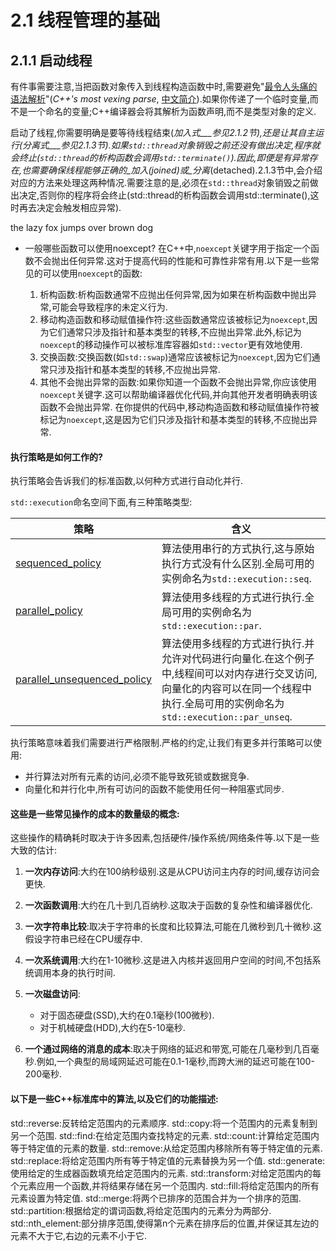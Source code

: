 # 2.1 线程管理的基础
## 2.1.1 启动线程

有件事需要注意,当把函数对象传入到线程构造函数中时,需要避免"[最令人头痛的语法解析](http://en.wikipedia.org/wiki/Most_vexing_parse)"\(_C++'s most vexing parse_, [中文简介](http://qiezhuifeng.diandian.com/post/2012-08-27/40038339477)\).如果你传递了一个临时变量,而不是一个命名的变量;C++编译器会将其解析为函数声明,而不是类型对象的定义.

启动了线程,你需要明确是要等待线程结束\(_加入式___参见2.1.2节\),还是让其自主运行\(_分离式___参见2.1.3节\).如果`std::thread`对象销毁之前还没有做出决定,程序就会终止\(`std::thread`的析构函数会调用`std::terminate()`\).因此,即便是有异常存在,也需要确保线程能够正确的_加入_\(joined\)或_分离_\(detached\).2.1.3节中,会介绍对应的方法来处理这两种情况.需要注意的是,必须在`std::thread`对象销毁之前做出决定,否则你的程序将会终止\(std::thread的析构函数会调用std::terminate\(\),这时再去决定会触发相应异常\).

the lazy fox jumps over brown dog

* 一般哪些函数可以使用noexcept?
    在C++中,`noexcept`关键字用于指定一个函数不会抛出任何异常.这对于提高代码的性能和可靠性非常有用.以下是一些常见的可以使用`noexcept`的函数:

    1. 析构函数:析构函数通常不应抛出任何异常,因为如果在析构函数中抛出异常,可能会导致程序的未定义行为.
    2. 移动构造函数和移动赋值操作符:这些函数通常应该被标记为`noexcept`,因为它们通常只涉及指针和基本类型的转移,不应抛出异常.此外,标记为`noexcept`的移动操作可以被标准库容器如`std::vector`更有效地使用.
    3. 交换函数:交换函数(如`std::swap`)通常应该被标记为`noexcept`,因为它们通常只涉及指针和基本类型的转移,不应抛出异常.
    4. 其他不会抛出异常的函数:如果你知道一个函数不会抛出异常,你应该使用`noexcept`关键字.这可以帮助编译器优化代码,并向其他开发者明确表明该函数不会抛出异常.
    在你提供的代码中,移动构造函数和移动赋值操作符被标记为`noexcept`,这是因为它们只涉及指针和基本类型的转移,不应抛出异常.

#### **执行策略是如何工作的?**

执行策略会告诉我们的标准函数,以何种方式进行自动化并行.

`std::execution`命名空间下面,有三种策略类型:

| 策略                                                                                              | 含义                                                                                                                                                                              |
| ------------------------------------------------------------------------------------------------- | --------------------------------------------------------------------------------------------------------------------------------------------------------------------------------- |
| [sequenced_policy](https://zh.cppreference.com/w/cpp/algorithm/execution_policy_tag_t)            | 算法使用串行的方式执行,这与原始执行方式没有什么区别.全局可用的实例命名为`std::execution::seq`.                                                                                    |
| [parallel_policy](https://zh.cppreference.com/w/cpp/algorithm/execution_policy_tag_t)             | 算法使用多线程的方式进行执行.全局可用的实例命名为`std::execution::par`.                                                                                                           |
| [parallel_unsequenced_policy](https://zh.cppreference.com/w/cpp/algorithm/execution_policy_tag_t) | 算法使用多线程的方式进行执行.并允许对代码进行向量化.在这个例子中,线程间可以对内存进行交叉访问,向量化的内容可以在同一个线程中执行.全局可用的实例命名为`std::execution::par_unseq`. |

执行策略意味着我们需要进行严格限制.严格的约定,让我们有更多并行策略可以使用:

- 并行算法对所有元素的访问,必须不能导致死锁或数据竞争.
- 向量化和并行化中,所有可访问的函数不能使用任何一种阻塞式同步.


#### 这些是一些常见操作的成本的数量级的概念:

这些操作的精确耗时取决于许多因素,包括硬件/操作系统/网络条件等.以下是一些大致的估计:

1. **一次内存访问**:大约在100纳秒级别.这是从CPU访问主内存的时间,缓存访问会更快.

2. **一次函数调用**:大约在几十到几百纳秒.这取决于函数的复杂性和编译器优化.

3. **一次字符串比较**:取决于字符串的长度和比较算法,可能在几微秒到几十微秒.这假设字符串已经在CPU缓存中.

4. **一次系统调用**:大约在1-10微秒.这是进入内核并返回用户空间的时间,不包括系统调用本身的执行时间.

5. **一次磁盘访问**:
   - 对于固态硬盘(SSD),大约在0.1毫秒(100微秒).
   - 对于机械硬盘(HDD),大约在5-10毫秒.

6. **一个通过网络的消息的成本**:取决于网络的延迟和带宽,可能在几毫秒到几百毫秒.例如,一个典型的局域网延迟可能在0.1-1毫秒,而跨大洲的延迟可能在100-200毫秒.

#### 以下是一些C++标准库中的算法,以及它们的功能描述:

std::reverse:反转给定范围内的元素顺序.
std::copy:将一个范围内的元素复制到另一个范围.
std::find:在给定范围内查找特定的元素.
std::count:计算给定范围内等于特定值的元素的数量.
std::remove:从给定范围内移除所有等于特定值的元素.
std::replace:将给定范围内所有等于特定值的元素替换为另一个值.
std::generate:使用给定的生成器函数填充给定范围内的元素.
std::transform:对给定范围内的每个元素应用一个函数,并将结果存储在另一个范围内.
std::fill:将给定范围内的所有元素设置为特定值.
std::merge:将两个已排序的范围合并为一个排序的范围.
std::partition:根据给定的谓词函数,将给定范围内的元素分为两部分.
std::nth_element:部分排序范围,使得第n个元素在排序后的位置,并保证其左边的元素不大于它,右边的元素不小于它.